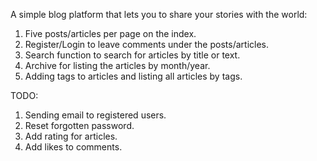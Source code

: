 A simple blog platform that lets you to share your stories with the world:

  1. Five posts/articles per page on the index.
  2. Register/Login to leave comments under the posts/articles.
  3. Search function to search for articles by title or text.
  4. Archive for listing the articles by month/year.
  5. Adding tags to articles and listing all articles by tags.
  
  TODO:
  1. Sending email to registered users. 
  2. Reset forgotten password.
  3. Add rating for articles.
  4. Add likes to comments.
